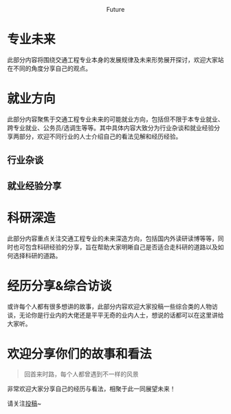<center>Future</center>

# 专业未来

此部分内容将围绕交通工程专业本身的发展规律及未来形势展开探讨，欢迎大家站在不同的角度分享自己的观点。

# 就业方向

此部分内容聚焦于交通工程专业未来的可能就业方向，包括但不限于本专业就业、跨专业就业、公务员/选调生等等。其中具体内容大致分为行业杂谈和就业经验分享两部分，欢迎不同行业的人士介绍自己的看法见解和经历经验。

## 行业杂谈

## 就业经验分享

# 科研深造

此部分内容重点关注交通工程专业的未来深造方向，包括国内外读研读博等等，同时也可包含科研经验的分享，旨在帮助大家明晰自己是否适合走科研的道路以及如何选择科研的道路。

# 经历分享&综合访谈

或许每个人都有很多想讲的故事，此部分内容欢迎大家投稿一些综合类的人物访谈，无论你是行业内的大佬还是平平无奇的业内人士，想说的话都可以在这里讲给大家听。

# 欢迎分享你们的故事和看法

> 回首来时路，每个人都曾遇到不一样的风景

非常欢迎大家分享自己的经历与看法，相聚于此一同展望未来！

请关注[投稿](contribute.md)~